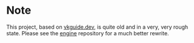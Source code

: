 # Note
This project, based on [vkguide.dev](https://vkguide.dev/), is quite old and in a very, very rough state. Please see the [engine](https://github.com/kaisparkle/engine) repository for a much better rewrite.
